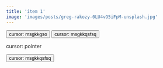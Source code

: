 ```yaml
---
title: 'item 1'
image: 'images/posts/greg-rakozy-0LU4vO5iFpM-unsplash.jpg'
---
```


<button class="copyable button-30" role="button">cursor: msgkkgso</button>
<button class="copyable button-30" role="button">cursor: msgkkqsfsq</button>
<p>cursor: pointer</p>
<button class="copyable button-30" role="button">cursor: msgkkqsfsq</button>
